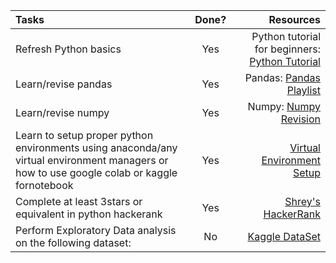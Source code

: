 |    Tasks    |    Done?    |       Resources       |
| :---        |    :----:   |              ---:     |
|Refresh Python basics|	  Yes|     Python tutorial for beginners:   [Python Tutorial](https://www.youtube.com/watchv=rfscVS0vtbw&feature=youtu.beab_channel=freeCodeCamp.org)    |
|Learn/revise pandas|	      Yes	|    Pandas: [Pandas Playlist](https://www.youtube.com/playlist?list=PL-osiE80TeTsWmV9i9c58mdDCSskIFdDS)|
|Learn/revise numpy|	      Yes	|    Numpy: [Numpy Revision](https://www.youtube.com/watch?v=QUT1VHiLmmI) |
|Learn to setup proper python environments using anaconda/any virtual environment managers or how to use google colab or kaggle fornotebook  |  Yes | [Virtual Environment Setup](https://www.freecodecamp.org/news/how-to-setup-virtual-environments-in-python/)|
|Complete at least 3stars or equivalent in python hackerank	   | Yes|     [Shrey's HackerRank](https://www.hackerrank.com/9shrey)|
|Perform Exploratory Data analysis on the following dataset:    | No|	    [Kaggle DataSet](https://www.kaggle.com/datasets/arianazmoudeh/airbnbopendata/)|
